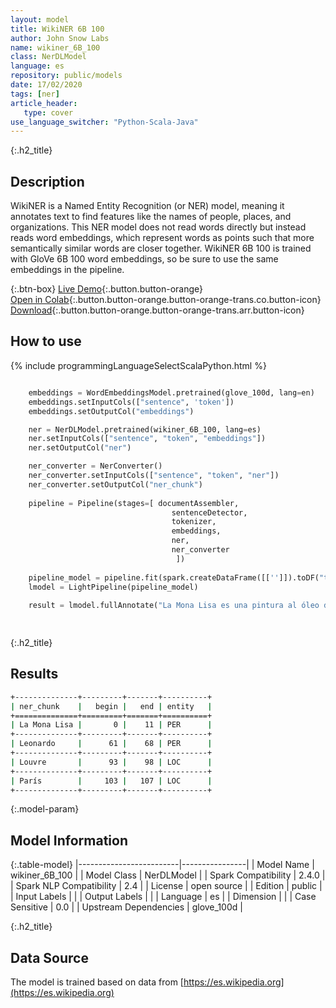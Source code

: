 ```yaml
---
layout: model
title: WikiNER 6B 100
author: John Snow Labs
name: wikiner_6B_100
class: NerDLModel
language: es
repository: public/models
date: 17/02/2020
tags: [ner]
article_header:
   type: cover
use_language_switcher: "Python-Scala-Java"
---
```


{:.h2_title}
## Description 
WikiNER is a Named Entity Recognition (or NER) model, meaning it annotates text to find features like the names of people, places, and organizations. This NER model does not read words directly but instead reads word embeddings, which represent words as points such that more semantically similar words are closer together. WikiNER 6B 100 is trained with GloVe 6B 100 word embeddings, so be sure to use the same embeddings in the pipeline.



{:.btn-box}
[Live Demo](https://demo.johnsnowlabs.com/public/NER_ES){:.button.button-orange}<br/>[Open in Colab](https://colab.research.google.com/github/JohnSnowLabs/spark-nlp-workshop/blob/master/tutorials/streamlit_notebooks/NER_ES.ipynb){:.button.button-orange.button-orange-trans.co.button-icon}<br/>[Download](https://s3.amazonaws.com/auxdata.johnsnowlabs.com/public/models/wikiner_6B_100_es_2.4.0_2.4_1581971941700.zip){:.button.button-orange.button-orange-trans.arr.button-icon}<br/>

## How to use 
<div class="tabs-box" markdown="1">

{% include programmingLanguageSelectScalaPython.html %}

```python

    embeddings = WordEmbeddingsModel.pretrained(glove_100d, lang=en)
    embeddings.setInputCols(["sentence", 'token'])
    embeddings.setOutputCol("embeddings")

    ner = NerDLModel.pretrained(wikiner_6B_100, lang=es)
    ner.setInputCols(["sentence", "token", "embeddings"])
    ner.setOutputCol("ner")

    ner_converter = NerConverter()
    ner_converter.setInputCols(["sentence", "token", "ner"])
    ner_converter.setOutputCol("ner_chunk")
                      
    pipeline = Pipeline(stages=[ documentAssembler, 
                                    sentenceDetector,
                                    tokenizer,
                                    embeddings,
                                    ner,
                                    ner_converter
                                     ])
    
    pipeline_model = pipeline.fit(spark.createDataFrame([['']]).toDF("text"))
    lmodel = LightPipeline(pipeline_model)
    
    result = lmodel.fullAnnotate("La Mona Lisa es una pintura al óleo del siglo XVI creada por Leonardo. Se lleva a cabo en el Louvre de París.")[0]
    
```

```scala

```
</div>

{:.h2_title}
## Results
```bash
+--------------+---------+-------+----------+
| ner_chunk    |   begin |   end | entity   |
+==============+=========+=======+==========+
| La Mona Lisa |       0 |    11 | PER      |
+--------------+---------+-------+----------+
| Leonardo     |      61 |    68 | PER      |
+--------------+---------+-------+----------+
| Louvre       |      93 |    98 | LOC      |
+--------------+---------+-------+----------+
| París        |     103 |   107 | LOC      |
+--------------+---------+-------+----------+
```

{:.model-param}
## Model Information

{:.table-model}
|-------------------------|----------------|
| Model Name              | wikiner_6B_100 |
| Model Class             | NerDLModel     |
| Spark Compatibility     | 2.4.0          |
| Spark NLP Compatibility | 2.4            |
| License                 | open source    |
| Edition                 | public         |
| Input Labels            |                |
| Output Labels           |                |
| Language                | es             |
| Dimension               |                |
| Case Sensitive          | 0.0            |
| Upstream Dependencies   | glove_100d     |




{:.h2_title}
## Data Source

The model is trained based on data from [https://es.wikipedia.org](https://es.wikipedia.org)

